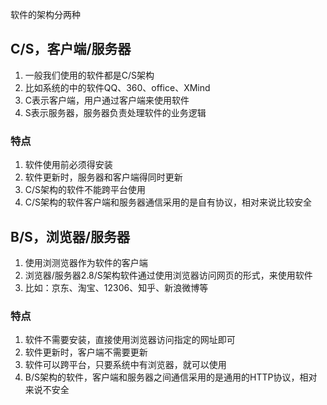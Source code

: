 软件的架构分两种
## C/S，客户端/服务器
1. 一般我们使用的软件都是C/S架构
2. 比如系统的中的软件QQ、360、office、XMind
3. C表示客户端，用户通过客户端来使用软件
4. S表示服务器，服务器负责处理软件的业务逻辑
### 特点
1. 软件使用前必须得安装
2. 软件更新时，服务器和客户端得同时更新
3. C/S架构的软件不能跨平台使用
4. C/S架构的软件客户端和服务器通信采用的是自有协议，相对来说比较安全
## B/S，浏览器/服务器
1. 使用浏测览器作为软件的客户端
2. 浏览器/服务器2.8/S架构软件通过使用浏览器访问网页的形式，来使用软件
3. 比如：京东、淘宝、12306、知乎、新浪微博等
### 特点
1. 软件不需要安装，直接使用浏览器访问指定的网址即可
2. 软件更新时，客户端不需要更新
3. 软件可以跨平台，只要系统中有浏览器，就可以使用
4. B/S架构的软件，客户端和服务器之间通信采用的是通用的HTTP协议，相对来说不安全
